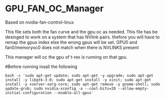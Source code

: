 # GPU_FAN_OC_Manager
Based on nvidia-fan-control-linux

This file sets both the fan curve and the gpu oc as needed.
This file has be desinged to work on a system that has NVlink pairs. thefore you will have to remap the gpus index else the wrong gpus will be set. GPU0 and fan0/memoryoc0 does not match when there is NVLINKS present

This manager will oc the gpu of t-rex is running on that gpu.

#Before running insall the following 
``` 
bash -c 'sudo apt-get update; sudo apt-get -y upgrade; sudo apt-get install -y libgtk-3-0; sudo apt-get install -y xinit; sudo apt-get install -y xserver-xorg-core; sudo apt-get remove -y gnome-shell; sudo update-grub; sudo nvidia-xconfig -a --cool-bits=28 --allow-empty-initial-configuration --enable-all-gpus'

```
